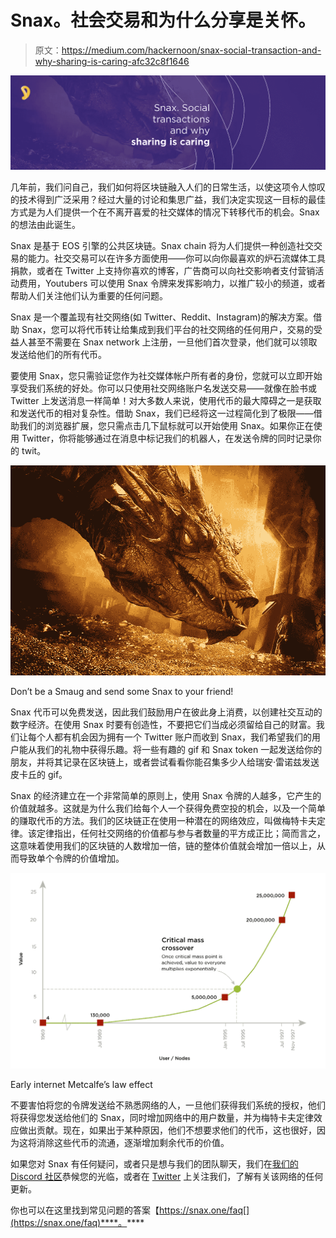 # Snax。社会交易和为什么分享是关怀。

> 原文：<https://medium.com/hackernoon/snax-social-transaction-and-why-sharing-is-caring-afc32c8f1646>

![](img/62c6a7f11fd5971b7e0cdcf83f96e6e1.png)

几年前，我们问自己，我们如何将区块链融入人们的日常生活，以使这项令人惊叹的技术得到广泛采用？经过大量的讨论和集思广益，我们决定实现这一目标的最佳方式是为人们提供一个在不离开喜爱的社交媒体的情况下转移代币的机会。Snax 的想法由此诞生。

Snax 是基于 EOS 引擎的公共区块链。Snax chain 将为人们提供一种创造社交交易的能力。社交交易可以在许多方面使用——你可以向你最喜欢的炉石流媒体工具捐款，或者在 Twitter 上支持你喜欢的博客，广告商可以向社交影响者支付营销活动费用，Youtubers 可以使用 Snax 令牌来发挥影响力，以推广较小的频道，或者帮助人们关注他们认为重要的任何问题。

Snax 是一个覆盖现有社交网络(如 Twitter、Reddit、Instagram)的解决方案。借助 Snax，您可以将代币转让给集成到我们平台的社交网络的任何用户，交易的受益人甚至不需要在 Snax network 上注册，一旦他们首次登录，他们就可以领取发送给他们的所有代币。

要使用 Snax，您只需验证您作为社交媒体帐户所有者的身份，您就可以立即开始享受我们系统的好处。你可以只使用社交网络账户名发送交易——就像在脸书或 Twitter 上发送消息一样简单！对大多数人来说，使用代币的最大障碍之一是获取和发送代币的相对复杂性。借助 Snax，我们已经将这一过程简化到了极限——借助我们的浏览器扩展，您只需点击几下鼠标就可以开始使用 Snax。如果你正在使用 Twitter，你将能够通过在消息中标记我们的机器人，在发送令牌的同时记录你的 twit。

![](img/f5bde6dce2689be56fa693b3c19e4de6.png)

Don’t be a Smaug and send some Snax to your friend!

Snax 代币可以免费发送，因此我们鼓励用户在彼此身上消费，以创建社交互动的数字经济。在使用 Snax 时要有创造性，不要把它们当成必须留给自己的财富。我们让每个人都有机会因为拥有一个 Twitter 账户而收到 Snax，我们希望我们的用户能从我们的礼物中获得乐趣。将一些有趣的 gif 和 Snax token 一起发送给你的朋友，并将其记录在区块链上，或者尝试看看你能召集多少人给瑞安·雷诺兹发送皮卡丘的 gif。

Snax 的经济建立在一个非常简单的原则上，使用 Snax 令牌的人越多，它产生的价值就越多。这就是为什么我们给每个人一个获得免费空投的机会，以及一个简单的赚取代币的方法。我们的区块链正在使用一种潜在的网络效应，叫做梅特卡夫定律。该定律指出，任何社交网络的价值都与参与者数量的平方成正比；简而言之，这意味着使用我们的区块链的人数增加一倍，链的整体价值就会增加一倍以上，从而导致单个令牌的价值增加。

![](img/b56167873869110056e2de570e3ce5b7.png)

Early internet Metcalfe’s law effect

不要害怕将您的令牌发送给不熟悉网络的人，一旦他们获得我们系统的授权，他们将获得您发送给他们的 Snax，同时增加网络中的用户数量，并为梅特卡夫定律效应做出贡献。现在，如果出于某种原因，他们不想要求他们的代币，这也很好，因为这将消除这些代币的流通，逐渐增加剩余代币的价值。

如果您对 Snax 有任何疑问，或者只是想与我们的团队聊天，我们在[我们的 Discord 社区](https://discord.gg/qygxJAZ)恭候您的光临，或者在 [Twitter](https://twitter.com/SnaxTeam) 上关注我们，了解有关该网络的任何更新。

你也可以在这里找到常见问题的答案【https://snax.one/faq[](https://snax.one/faq)****。****